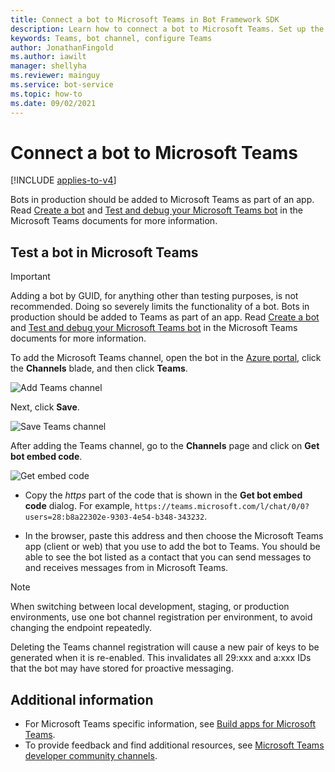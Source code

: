 ```yaml
---
title: Connect a bot to Microsoft Teams in Bot Framework SDK
description: Learn how to connect a bot to Microsoft Teams. Set up the bot as a contact to exchange messages.
keywords: Teams, bot channel, configure Teams
author: JonathanFingold
ms.author: iawilt
manager: shellyha
ms.reviewer: mainguy
ms.service: bot-service
ms.topic: how-to
ms.date: 09/02/2021
---
```


# Connect a bot to Microsoft Teams

[!INCLUDE [applies-to-v4](includes/applies-to-v4-current.md)]

Bots in production should be added to Microsoft Teams as part of an app. Read [Create a bot](/microsoftteams/platform/concepts/bots/bots-create) and [Test and debug your Microsoft Teams bot](/microsoftteams/platform/concepts/bots/bots-test) in the Microsoft Teams documents for more information.

## Test a bot in Microsoft Teams

> [!IMPORTANT]
> Adding a bot by GUID, for anything other than testing purposes, is not recommended. Doing so severely limits the functionality of a bot. Bots in production should be added to Teams as part of an app. Read [Create a bot](/microsoftteams/platform/concepts/bots/bots-create) and [Test and debug your Microsoft Teams bot](/microsoftteams/platform/concepts/bots/bots-test) in the Microsoft Teams documents for more information.

To add the Microsoft Teams channel, open the bot in the [Azure portal](https://portal.azure.com), click the **Channels** blade, and then
click **Teams**.

![Add Teams channel](media/teams/connect-teams-channel.png)

Next, click **Save**.

![Save Teams channel](media/teams/save-teams-channel.png)

After adding the Teams channel, go to the **Channels** page and click on **Get bot embed code**.

![Get embed code](media/teams/get-embed-code.png)

- Copy the _https_ part of the code that is shown in the **Get bot embed code** dialog. For example, `https://teams.microsoft.com/l/chat/0/0?users=28:b8a22302e-9303-4e54-b348-343232`.

- In the browser, paste this address and then choose the Microsoft Teams app (client or web) that you use to add the bot to Teams. You should be able to see the bot listed as a contact that you can send messages to and receives messages from in Microsoft Teams.

> [!NOTE]
> When switching between local development, staging, or production environments, use one bot channel registration per environment, to avoid changing the endpoint repeatedly.
>
> Deleting the Teams channel registration will cause a new pair of keys to be generated when it is re-enabled. This invalidates all 29:xxx and a:xxx IDs that the bot may have stored for proactive messaging.

## Additional information

- For Microsoft Teams specific information, see [Build apps for Microsoft Teams](/microsoftteams/platform/overview). 
- To provide feedback and find additional resources, see [Microsoft Teams developer community channels](/microsoftteams/platform/feedback). 
